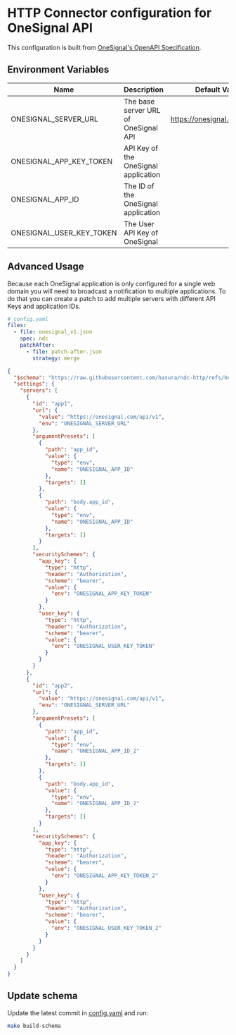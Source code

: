 # HTTP Connector configuration for OneSignal API

This configuration is built from [OneSignal's OpenAPI Specification](https://github.com/OneSignal/api).

## Environment Variables

| Name                     | Description                          | Default Value                |
| ------------------------ | ------------------------------------ | ---------------------------- |
| ONESIGNAL_SERVER_URL     | The base server URL of OneSignal API | https://onesignal.com/api/v1 |
| ONESIGNAL_APP_KEY_TOKEN  | API Key of the OneSignal application |                              |
| ONESIGNAL_APP_ID         | The ID of the OneSignal application  |                              |
| ONESIGNAL_USER_KEY_TOKEN | The User API Key of OneSignal        |                              |

## Advanced Usage

Because each OneSignal application is only configured for a single web domain you will need to broadcast a notification to multiple applications. To do that you can create a patch to add multiple servers with different API Keys and application IDs.

```yaml
# config.yaml
files:
  - file: onesignal_v1.json
    spec: ndc
    patchAfter:
      - file: patch-after.json
        strategy: merge
```

```json
{
  "$schema": "https://raw.githubusercontent.com/hasura/ndc-http/refs/heads/main/ndc-http-schema/jsonschema/ndc-http-schema.schema.json",
  "settings": {
    "servers": [
      {
        "id": "app1",
        "url": {
          "value": "https://onesignal.com/api/v1",
          "env": "ONESIGNAL_SERVER_URL"
        },
        "argumentPresets": [
          {
            "path": "app_id",
            "value": {
              "type": "env",
              "name": "ONESIGNAL_APP_ID"
            },
            "targets": []
          },
          {
            "path": "body.app_id",
            "value": {
              "type": "env",
              "name": "ONESIGNAL_APP_ID"
            },
            "targets": []
          }
        ],
        "securitySchemes": {
          "app_key": {
            "type": "http",
            "header": "Authorization",
            "scheme": "bearer",
            "value": {
              "env": "ONESIGNAL_APP_KEY_TOKEN"
            }
          },
          "user_key": {
            "type": "http",
            "header": "Authorization",
            "scheme": "bearer",
            "value": {
              "env": "ONESIGNAL_USER_KEY_TOKEN"
            }
          }
        }
      },
      {
        "id": "app2",
        "url": {
          "value": "https://onesignal.com/api/v1",
          "env": "ONESIGNAL_SERVER_URL"
        },
        "argumentPresets": [
          {
            "path": "app_id",
            "value": {
              "type": "env",
              "name": "ONESIGNAL_APP_ID_2"
            },
            "targets": []
          },
          {
            "path": "body.app_id",
            "value": {
              "type": "env",
              "name": "ONESIGNAL_APP_ID_2"
            },
            "targets": []
          }
        ],
        "securitySchemes": {
          "app_key": {
            "type": "http",
            "header": "Authorization",
            "scheme": "bearer",
            "value": {
              "env": "ONESIGNAL_APP_KEY_TOKEN_2"
            }
          },
          "user_key": {
            "type": "http",
            "header": "Authorization",
            "scheme": "bearer",
            "value": {
              "env": "ONESIGNAL_USER_KEY_TOKEN_2"
            }
          }
        }
      }
    ]
  }
}
```

## Update schema

Update the latest commit in [config.yaml](recipes/onesignal/generator/v1/config.yaml) and run:

```sh
make build-schema
```
